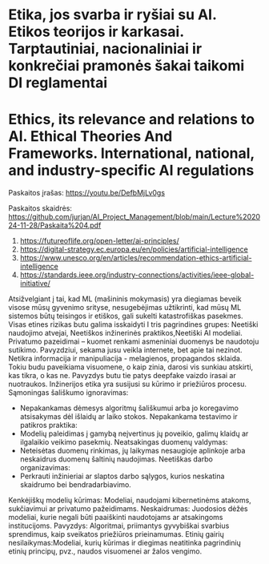 # Etika, jos svarba ir ryšiai su AI. Etikos teorijos ir karkasai. Tarptautiniai, nacionaliniai ir konkrečiai pramonės šakai taikomi DI reglamentai
# Ethics, its relevance and relations to AI. Ethical Theories And Frameworks. International, national, and industry-specific AI regulations

Paskaitos įrašas: https://youtu.be/DefbMjLv0gs

Paskaitos skaidrės: https://github.com/jurjan/AI_Project_Management/blob/main/Lecture%202024-11-28/Paskaita%204.pdf

1. https://futureoflife.org/open-letter/ai-principles/
2. https://digital-strategy.ec.europa.eu/en/policies/artificial-intelligence
3. https://www.unesco.org/en/articles/recommendation-ethics-artificial-intelligence
4. https://standards.ieee.org/industry-connections/activities/ieee-global-initiative/

Atsižvelgiant į tai, kad ML (mašininis mokymasis) yra diegiamas beveik visose mūsų gyvenimo srityse, nesugebėjimas užtikrinti, kad mūsų ML sistemos būtų teisingos ir etiškos, gali sukelti katastrofiškas pasekmes.
Visas etines rizikas butu galima isskaidyti I tris pagrindines grupes: Neetiški naudojimo atvejai, Neetiškos inžinerinės praktikos,Neetiški AI modeliai. 
Privatumo pazeidimai – kuomet renkami asmeniniai duomenys be naudotoju sutikimo. Pavyzdziui, sekama jusu veikla internete, bet apie tai nezinot.
Netikra informacija ir manipuliacija  - melagienos, propagandos sklaida. Tokiu budu paveikiama visuomene, o kaip zinia, darosi vis sunkiau atskirti, kas tikra, o kas ne. Pavyzdys butu tie patys deepfake vaizdo irasai ar nuotraukos.
Inžinerijos etika yra susijusi su kūrimo ir priežiūros procesu.
Sąmoningas šališkumo ignoravimas:
* Nepakankamas dėmesys algoritmų šališkumui arba jo koregavimo atsisakymas dėl išlaidų ar laiko stokos.
Nepakankama testavimo ir patikros praktika:
* Modelių paleidimas į gamybą neįvertinus jų poveikio, galimų klaidų ar ilgalaikio veikimo pasekmių.
Neatsakingas duomenų valdymas:
* Neteisėtas duomenų rinkimas, jų laikymas nesaugioje aplinkoje arba neskaidrus duomenų šaltinių naudojimas.
Neetiškas darbo organizavimas:
* Perkrauti inžinieriai ar slaptos darbo sąlygos, kurios neskatina skaidrumo bei bendradarbiavimo.

Kenkėjiškų modelių kūrimas: Modeliai, naudojami kibernetinėms atakoms, sukčiavimui ar privatumo pažeidimams.
Neskaidrumas: Juodosios dėžės modeliai, kurie negali būti paaiškinti naudotojams ar atsakingoms institucijoms.
Pavyzdys: Algoritmai, priimantys gyvybiškai svarbius sprendimus, kaip sveikatos priežiūros prieinamumas.
Etinių gairių nesilaikymas:Modeliai, kurių kūrimas ir diegimas neatitinka pagrindinių etinių principų, pvz., naudos visuomenei ar žalos vengimo.




